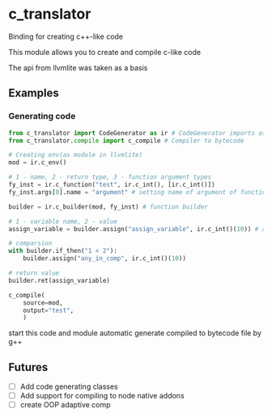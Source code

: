 # c_translator
Binding for creating c++-like code

This module allows you to create and compile c-like code

The api from llvmlite was taken as a basis

## Examples
### Generating code
```python
from c_translator import CodeGenerator as ir # CodeGenerator imports as ir 
from c_translator.compile import c_compile # Compiler to bytecode

# Creating env(as module in llvmlite)
mod = ir.c_env()

# 1 - name, 2 - return type, 3 - function argument types 
fy_inst = ir.c_function("test", ir.c_int(), [ir.c_int()])
fy_inst.args[0].name = "argument" # setting name of argument of function, default is index in order

builder = ir.c_builder(mod, fy_inst) # function builder

# 1 - variable name, 2 - value
assign_variable = builder.assign("assign_variable", ir.c_int()(10)) # assign variable

# comparsion
with builder.if_then("1 < 2"): 
    builder.assign("any_in_comp", ir.c_int()(10))

# return value
builder.ret(assign_variable)

c_compile(
    source=mod, 
    output="test", 
    )
```

start this code and module automatic generate compiled to bytecode file by g++

## Futures
- [ ] Add code generating classes
- [ ] Add support for compiling to node native addons
- [ ] create OOP adaptive comp
